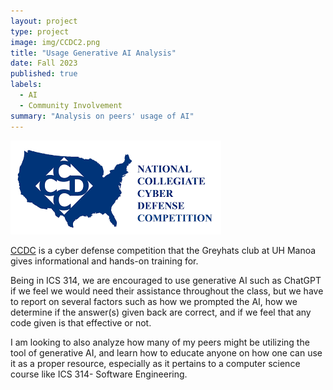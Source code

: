 ```yaml
---
layout: project
type: project
image: img/CCDC2.png
title: "Usage Generative AI Analysis"
date: Fall 2023
published: true
labels:
  - AI
  - Community Involvement
summary: "Analysis on peers' usage of AI"
---
```


<img class="" src="../img/download.png">

[CCDC](https://www.nationalccdc.org/index.php/competition/about-ccdc/mission) is a cyber defense competition that the Greyhats club at UH Manoa gives informational and hands-on training for.

Being in ICS 314, we are encouraged to use generative AI such as ChatGPT if we feel we would need their assistance throughout the class, but we have to report on several factors such as how we prompted the AI, how we determine if the answer(s) given back are correct, and if we feel that any code given is that effective or not.

I am looking to also analyze how many of my peers might be utilizing the tool of generative AI, and learn how to educate anyone on how one can use it as a proper resource, especially as it pertains to a computer science course like ICS 314- Software Engineering.
